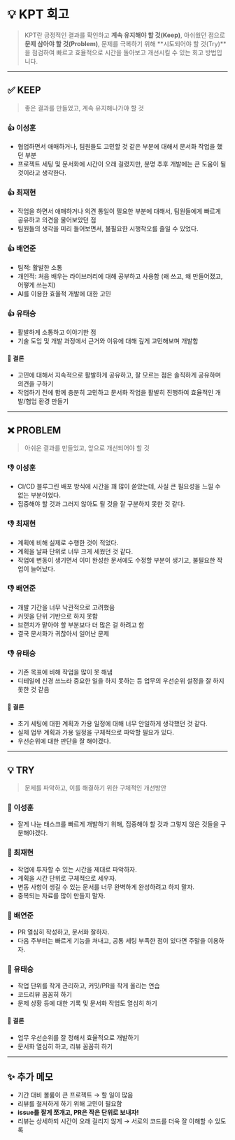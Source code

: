# 💡 KPT 회고

> KPT란 긍정적인 결과를 확인하고 **계속 유지해야 할 것(Keep)**, 아쉬웠던 점으로 **문제 삼아야 할 것(Problem)**, 문제를 극복하기 위해 **시도되어야 할 것(Try)**을 점검하여 빠르고 효율적으로 시간을 돌아보고 개선시킬 수 있는 회고 방법입니다.

---

## ✅ KEEP
> 좋은 결과를 만들었고, 계속 유지해나가야 할 것

### 👍 이성훈
- 협업하면서 애매하거나, 팀원들도 고민할 것 같은 부분에 대해서 문서화 작업을 했던 부분
- 프로젝트 세팅 및 문서화에 시간이 오래 걸렸지만, 분명 추후 개발에는 큰 도움이 될 것이라고 생각한다.

### 👍 최재현
- 작업을 하면서 애매하거나 의견 통일이 필요한 부분에 대해서, 팀원들에게 빠르게 공유하고 의견을 물어보았던 점
- 팀원들의 생각을 미리 들어보면서, 불필요한 시행착오를 줄일 수 있었다.

### 👍 배연준
- 팀적: 활발한 소통
- 개인적: 처음 배우는 라이브러리에 대해 공부하고 사용함 (왜 쓰고, 왜 만들어졌고, 어떻게 쓰는지)
- AI를 이용한 효율적 개발에 대한 고민

### 👍 유태승
- 활발하게 소통하고 이야기한 점
- 기술 도입 및 개발 과정에서 근거와 이유에 대해 깊게 고민해보며 개발함

#### 🔸 결론
- 고민에 대해서 지속적으로 활발하게 공유하고, 잘 모르는 점은 솔직하게 공유하며 의견을 구하기
- 작업하기 전에 함께 충분히 고민하고 문서화 작업을 활발히 진행하여 효율적인 개발/협업 환경 만들기

---

## ❌ PROBLEM
> 아쉬운 결과를 만들었고, 앞으로 개선되어야 할 것

### 👎 이성훈
- CI/CD 블루그린 배포 방식에 시간을 꽤 많이 쏟았는데, 사실 큰 필요성을 느낄 수 없는 부분이었다.
- 집중해야 할 것과 그러지 않아도 될 것을 잘 구분하지 못한 것 같다.

### 👎 최재현
- 계획에 비해 실제로 수행한 것이 적었다.
- 계획을 날짜 단위로 너무 크게 세웠던 것 같다.
- 작업에 변동이 생기면서 이미 완성한 문서에도 수정할 부분이 생기고, 불필요한 작업이 늘어났다.

### 👎 배연준
- 개발 기간을 너무 낙관적으로 고려했음
- 커밋을 단위 기반으로 하지 못함
- 브랜치가 맡아야 할 부분보다 더 많은 걸 하려고 함
- 결국 문서화가 귀찮아서 일어난 문제

### 👎 유태승
- 기존 목표에 비해 작업을 많이 못 해냄
- 디테일에 신경 쓰느라 중요한 일을 하지 못하는 등 업무의 우선순위 설정을 잘 하지 못한 것 같음

#### 🔸 결론
- 초기 세팅에 대한 계획과 가용 일정에 대해 너무 안일하게 생각했던 것 같다.
- 실제 업무 계획과 가용 일정을 구체적으로 파악할 필요가 있다.
- 우선순위에 대한 판단을 잘 해야겠다.

---

## 💡 TRY
> 문제를 파악하고, 이를 해결하기 위한 구체적인 개선방안

### 👊 이성훈
- 잘게 나눈 태스크를 빠르게 개발하기 위해, 집중해야 할 것과 그렇지 않은 것들을 구분해야겠다.

### 👊 최재현
- 작업에 투자할 수 있는 시간을 제대로 파악하자.
- 계획을 시간 단위로 구체적으로 세우자.
- 변동 사항이 생길 수 있는 문서를 너무 완벽하게 완성하려고 하지 말자.
- 중복되는 자료를 많이 만들지 말자.

### 👊 배연준
- PR 열심히 작성하고, 문서화 잘하자.
- 다음 주부터는 빠르게 기능을 쳐내고, 공통 세팅 부족한 점이 있다면 주말을 이용하자.

### 👊 유태승
- 작업 단위를 작게 관리하고, 커밋/PR을 작게 올리는 연습
- 코드리뷰 꼼꼼히 하기
- 문제 상황 등에 대한 기록 및 문서화 작업도 열심히 하기

#### 🔸 결론
- 업무 우선순위를 잘 정해서 효율적으로 개발하기
- 문서화 열심히 하고, 리뷰 꼼꼼히 하기

---

## ✨ 추가 메모

- 기간 대비 볼륨이 큰 프로젝트 → 할 일이 많음
- 리뷰를 철저하게 하기 위해 고민이 필요함
- **issue를 잘게 쪼개고, PR은 작은 단위로 보내자!**
- 리뷰는 상세하되 시간이 오래 걸리지 않게 → 서로의 코드를 더욱 잘 이해할 수 있도록
